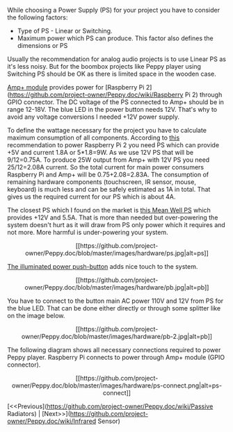 While choosing a Power Supply (PS) for your project you have to consider the following factors:
* Type of PS - Linear or Switching.
* Maximum power which PS can produce. This factor also defines the dimensions or PS

Usually the recommendation for analog audio projects is to use Linear PS as it's less noisy. But for the boombox projects like Peppy player using Switching PS should be OK as there is limited space in the wooden case.

[Amp+ module](https://github.com/project-owner/Peppy.doc/wiki/Amplifier) provides power for [Raspberry Pi 2](https://github.com/project-owner/Peppy.doc/wiki/Raspberry Pi 2) through GPIO connector. The DC voltage of the PS connected to Amp+ should be in range 12-18V. The blue LED in the power button needs 12V. That's why to avoid any voltage conversions I needed +12V power supply.

To define the wattage necessary for the project you have to calculate maximum consumption of all components. According to [this](https://www.raspberrypi.org/help/faqs/#powerReqs) recommendation to power Raspberry Pi 2 you need PS which can provide +5V and current 1.8A or 5*1.8=9W. As we use 12V PS that will be 9/12=0.75A. To produce 25W output from Amp+ with 12V PS you need 25/12=2.08A current. So the total current for main power consumers Raspberry Pi and Amp+ will be 0.75+2.08=2.83A. The consumption of remaining hardware components (touchscreen, IR sensor, mouse, keyboard) is much less and can be safely estimated as 1A in total. That gives us the required current for our PS which is about 4A.

The closest PS which I found on the market is [this Mean Well PS](http://www.ebay.com/itm/RPS-60-12-Meanwell-AC-DC-Power-Supply-Single-OUT-12V-5-5A-60W-12V-5A-2-PER-/311421865601) which provides +12V and 5.5A. That is more than needed but over-powering the system doesn't hurt as it will draw from PS only power which it requires and not more. More harmful is under-powering your system.
<p align="center">
[[https://github.com/project-owner/Peppy.doc/blob/master/images/hardware/ps.jpg|alt=ps]]
</p>

[The illuminated power push-button](http://www.ebay.com/itm/Durable-12V-19mm-Black-Case-ON-OFF-Blue-Angel-Eye-LED-Push-Button-Metal-Switch-/400878791396) adds nice touch to the system.
<p align="center">
[[https://github.com/project-owner/Peppy.doc/blob/master/images/hardware/pb.jpg|alt=pb]]
</p>

You have to connect to the button main AC power 110V and 12V from PS for the blue LED. That can be done either directly or through some splitter like on the image below.
<p align="center">
[[https://github.com/project-owner/Peppy.doc/blob/master/images/hardware/pb-2.jpg|alt=pb]]
</p>

The following diagram shows all necessary connections required to power Peppy player. Raspberry Pi connects to power through Amp+ module (GPIO connector).
<p align="center">
[[https://github.com/project-owner/Peppy.doc/blob/master/images/hardware/ps-connect.png|alt=ps-connect]]
</p>

[<<Previous](https://github.com/project-owner/Peppy.doc/wiki/Passive Radiators) | [Next>>](https://github.com/project-owner/Peppy.doc/wiki/Infrared Sensor)